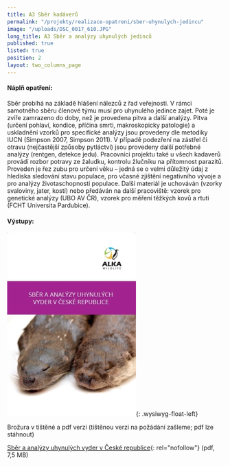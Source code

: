 ```yaml
---
title: A3 Sběr kadáverů
permalink: "/projekty/realizace-opatreni/sber-uhynulych-jedincu"
image: "/uploads/DSC_0017_610.JPG"
long_title: A3 Sběr a analýzy uhynulých jedinců
published: true
listed: true
position: 2
layout: two_columns_page
---
```

####  Náplň opatření: 

Sběr probíhá na základě hlášení nálezců z řad veřejnosti. V rámci
samotného sběru členové týmu musí pro uhynulého jedince zajet. Poté je
zvíře zamrazeno do doby, než je provedena pitva a další analýzy. Pitva
(určení pohlaví, kondice, příčina smrti, makroskopicky patologie) a
uskladnění vzorků pro specifické analýzy jsou provedeny dle metodiky
IUCN (Simpson 2007, Simpson 2011). V případě podezření na zástřel či
otravu (nejčastější způsoby pytláctví) jsou provedeny další potřebné
analýzy (rentgen, detekce jedu). Pracovníci projektu také u všech
kadaverů provádí rozbor potravy ze žaludku, kontrolu žlučníku na
přítomnost parazitů. Proveden je řez zubu pro určení věku – jedná se o
velmi důležitý údaj z hlediska sledování stavu populace, pro včasné
zjištění negativního vývoje a pro analýzy životaschopnosti populace.
Další materiál je uchováván (vzorky svaloviny, jater, kostí) nebo
předáván na další pracoviště: vzorek pro genetické analýzy (UBO AV ČR),
vzorek pro měření těžkých kovů a rtuti (FCHT Universita Pardubice). 

#### Výstupy:

![](/uploads/titulni_strana_300.jpg){: .wysiwyg-float-left}   





Brožura v tištěné a pdf verzi (tištěnou verzi na požádání zašleme; pdf
lze stáhnout) 



[Sběr a analýzy uhynulých vyder v České
republice](/uploads/ALKA_-_Sb_r_a_anal_zy_vyder_-_web.pdf
"ALKA_-_Sb_r_a_anal_zy_vyd..."){: rel="nofollow"} (pdf, 7,5 MB)
